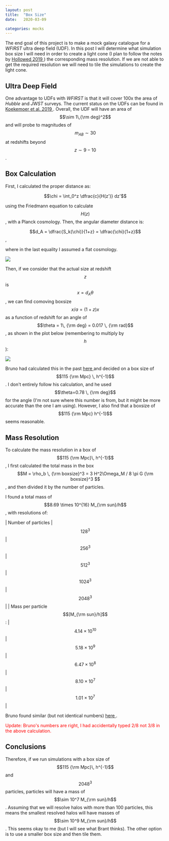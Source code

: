 ```yaml
---
layout: post
title:  "Box Size"
date:   2020-03-09

categories: mocks
---
```



The end goal of this project is to make a mock galaxy catalogue for a *WFIRST* ultra deep field (UDF). In this post I will determine what simulation box size I will need in order to create a light cone (I plan to follow the notes by <a href="https://ui.adsabs.harvard.edu/abs/2019arXiv190608355H/abstract"> Hollowed 2019 </a>)  the corresponding mass resolution. If we are not able to get the required resolution we will need to tile the simulations to create the light cone.

## Ultra Deep Field

One advantage to UDFs with *WFIRST* is that it will cover 100x the area of *Hubble* and *JWST* surveys. The current status on the UDFs can be found in <a href="https://ui.adsabs.harvard.edu/abs/2019BAAS...51c.550K/abstract"> Koekemoer et al. 2019 </a>. Overall, the UDF will have an area of $$\sim 1\,{\rm deg}^2$$ and will probe to magnitudes of $$m_{AB}\sim 30$$ at redshifts beyond $$z \sim 9-10$$.


## Box Calculation

First, I calculated the proper distance as:

$$\chi = \int_0^z \dfrac{c}{H(z')} dz'$$

using the Friedmann equation to calculate $$H(z)$$, with a Planck cosmology. Then, the angular diameter distance is:

$$d_A = \dfrac{S_k(\chi)}{1+z} = \dfrac{\chi}{1+z}$$,

where in the last equality I assumed a flat cosmology.

<img src="{{ site.baseurl }}/assets/plots/20200309_AngularDiameterDistance.png">


Then, if we consider that the actual size at redshift $$z$$ is $$x=d_A \theta$$, we can find comoving boxsize $$x/a = (1+z) x$$ as a function of redshift for an angle of $$\theta = 1\, {\rm deg} = 0.017 \, {\rm rad}$$, as shown in the plot below (remembering to multiply by $$h$$):

<img src="{{ site.baseurl }}/assets/plots/20200309_BoxSize.png">


Bruno had calculated this in the past <a href="https://bvillasen.github.io/blog/astro/cosmology/wfirst/2017/06/22/wf_box_size.html"> here </a> and decided on a box size of $$115 {\rm Mpc} \, h^{-1}$$. I don't entirely follow his calculation, and he used $$\theta=0.78 \, {\rm deg}$$ for the angle (I'm not sure where this number is from, but it might be more accurate than the one I am using). However, I also find that a boxsize of $$115 {\rm Mpc} h^{-1}$$ seems reasonable.



## Mass Resolution

To calculate the mass resolution in a box of $$115 {\rm Mpc}\, h^{-1}$$, I first calculated the total mass in the box $$M = \rho_b \, {\rm boxsize}^3 = 3 H^2\Omega_M / 8 \pi G {\rm boxsize}^3 $$, and then divided it by the number of particles.

I found a total mass of $$8.69 \times 10^{16} M_{\rm sun}/h$$, with resolutions of:

| Number of particles | $$128^3$$ |  $$256^3$$ |  $$512^3$$ |  $$1024^3$$ |  $$2048^3$$ |
| Mass per particle $$[M_{\rm sun}/h]$$: | $$4.14 \times 10^{10}$$ |$$5.18 \times 10^9$$| $$6.47 \times 10^8$$ | $$8.10 \times 10^7$$ | $$1.01 \times 10^7$$ |


Bruno found similar (but not identical numbers)
<a href="https://bvillasen.github.io/blog/astro/cosmology/wfirst/2017/11/01/sims_summary.html"> here </a>.

<span style="color:red">Update: Bruno's numbers are right, I had accidentally typed 2/8 not 3/8 in the above calculation.</span>

## Conclusions

Therefore, if we run simulations with a box size of $$115 {\rm Mpc}\, h^{-1}$$ and $$2048^3$$ particles, particles will have a mass of $$\sim 10^7 M_{\rm sun}/h$$. Assuming that we will resolve halos with more than 100 particles, this means the smallest resolved halos will have masses of $$\sim 10^9 M_{\rm sun}/h$$. This seems okay to me (but I will see what Brant thinks). The other option is to use a smaller box size and then tile them.
